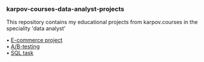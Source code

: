 ### karpov-courses-data-analyst-projects
This repository contains my educational projects from karpov.courses in the speciality 'data analyst'

•	[E-commerce project](https://github.com/abrakoks/karpov-courses-data-analyst-projects/blob/main/karpov-courses-e-commerce.ipynb)\
•	[A/B-testing](https://github.com/abrakoks/karpov-courses-data-analyst-projects/blob/main/karpov-courses-ab-testing.ipynb)\
•	[SQL task](https://github.com/abrakoks/karpov-courses-data-analyst-projects/blob/main/karpov-courses-sql.ipynb)
